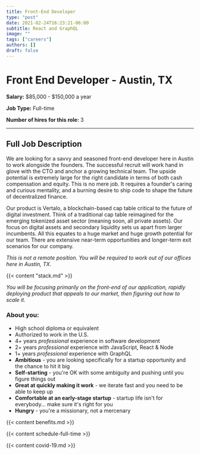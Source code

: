 ```yaml
---
title: Front-End Developer
type: "post"
date: 2021-02-24T16:23:21-06:00
subtitle: React and GraphQL
image: ""
tags: ["careers"]
authors: []
draft: false
---
```


# Front End Developer - Austin, TX


**Salary:** $85,000 - $150,000 a year

**Job Type:** Full-time

**Number of hires for this role:** 3

---

## Full Job Description

We are looking for a savvy and seasoned front-end developer here in Austin to work alongside the founders. The successful recruit will work hand in glove with the CTO and anchor a growing technical team. The upside potential is extremely large for the right candidate in terms of both cash compensation and equity. This is no mere job. It requires a founder's caring and curious mentality, and a burning desire to ship code to shape the future of decentralized finance.

Our product is Vertalo, a blockchain-based cap table critical to the future of digital investment. Think of a traditional cap table reimagined for the emerging tokenized asset sector (meaning soon, all private assets). Our focus on digital assets and secondary liquidity sets us apart from larger incumbents. All this equates to a huge market and huge growth potential for our team. There are extensive near-term opportunities and longer-term exit scenarios for our company.

*This is not a remote position. You will be required to work out of our offices here in Austin, TX.*

{{< content "stack.md" >}}


*You will be focusing primarily on the front-end of our application, rapidly deploying product that appeals to our market, then figuring out how to scale it.*

### About you:
- High school diploma or equivalent
- Authorized to work in the U.S.
- 4+ years *professional* experience in software development
- 2+ years *professional* experience with JavaScript, React & Node
- 1+ years *professional* experience with GraphQL
- **Ambitious** - you are looking specifically for a startup opportunity and the chance to hit it big
- **Self-starting** - you're OK with some ambiguity and pushing until you figure things out
- **Great at quickly making it work** - we iterate fast and you need to be able to keep up
- **Comfortable at an early-stage startup** - startup life isn't for everybody... make sure it's right for you
- **Hungry** - you're a missionary, not a mercenary

{{< content benefits.md >}}

{{< content schedule-full-time >}}

{{< content covid-19.md >}}


